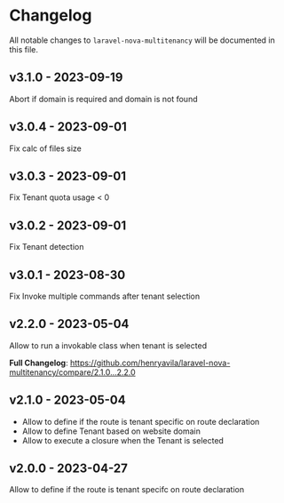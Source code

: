 # Changelog

All notable changes to `laravel-nova-multitenancy` will be documented in this file.

## v3.1.0 - 2023-09-19
Abort if domain is required and domain is not found

## v3.0.4 - 2023-09-01

Fix calc of files size

## v3.0.3 - 2023-09-01

Fix Tenant quota usage < 0

## v3.0.2 - 2023-09-01

Fix Tenant detection

## v3.0.1 - 2023-08-30

Fix Invoke multiple commands after tenant selection

## v2.2.0 - 2023-05-04

Allow to run a invokable class when tenant is selected

**Full Changelog**: https://github.com/henryavila/laravel-nova-multitenancy/compare/2.1.0...2.2.0

## v2.1.0 - 2023-05-04

- Allow to define if the route is tenant specific on route declaration
- Allow to define Tenant based on website domain
- Allow to execute a closure when the Tenant is selected

## v2.0.0 - 2023-04-27

Allow to define if the route is tenant specifc on route declaration
